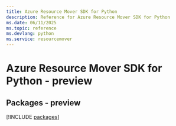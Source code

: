 ```yaml
---
title: Azure Resource Mover SDK for Python
description: Reference for Azure Resource Mover SDK for Python
ms.date: 06/11/2025
ms.topic: reference
ms.devlang: python
ms.service: resourcemover
---
```

# Azure Resource Mover SDK for Python - preview
## Packages - preview
[!INCLUDE [packages](resource-mover-index.md)]